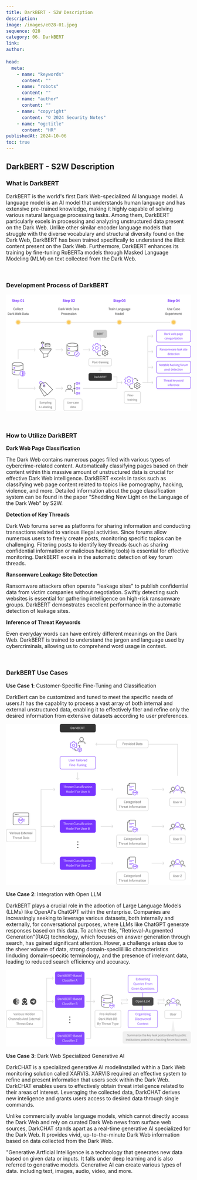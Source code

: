 ```yaml
---
title: DarkBERT - S2W Description
description:
image: /images/e028-01.jpeg
sequence: 028
category: 06. DarkBERT
link:
author:

head:
  meta:
    - name: "keywords"
      content: ""
    - name: "robots"
      content: ""
    - name: "author"
      content: ""
    - name: "copyright"
      content: "© 2024 Security Notes"
    - name: "og:title"
      content: "HR"
publishedAt: 2024-10-06
toc: true
---
```


## DarkBERT - S2W Description

### What is DarkBERT

DarkBERT is the world's first Dark Web-specialized AI language model. A language model is an AI model that understands human language and has extensive pre-trained knowledge, making it highly capable of solving various natural language processing tasks. Among them, DarkBERT particularly excels in processing and analyzing unstructured data present on the Dark Web. Unlike other similar encoder language models that struggle with the diverse vocabulary and structural diversity found on the Dark Web, DarkBERT has been trained specifically to understand the illicit content present on the Dark Web. Furthermore, DarkBERT enhances its training by fine-tuning RoBERTa models through Masked Language Modeling (MLM) on text collected from the Dark Web.

<br>

### Development Process of DarkBERT

![e028-01.jpeg](/images/e028-01.jpeg)

<br>

### How to Utilize DarkBERT

**Dark Web Page Classification**

The Dark Web contains numerous pages filled with various types of cybercrime-related content. Automatically classifying pages based on their content within this massive amount of unstructured data is crucial for effective Dark Web intelligence. DarkBERT excels in tasks such as classifying web page content related to topics like pornography, hacking, violence, and more. Detailed information about the page classification system can be found in the paper "Shedding New Light on the Language of the Dark Web" by S2W.

**Detection of Key Threads**

Dark Web forums serve as platforms for sharing information and conducting transactions related to various illegal activities. Since forums allow numerous users to freely create posts, monitoring specific topics can be challenging. Filtering posts to identify key threads (such as sharing confidential information or malicious hacking tools) is essential for effective monitoring. DarkBERT excels in the automatic detection of key forum threads.

**Ransomware Leakage Site Detection**

Ransomware attackers often operate "leakage sites" to publish confidential data from victim companies without negotiation. Swiftly detecting such websites is essential for gathering intelligence on high-risk ransomware groups. DarkBERT demonstrates excellent performance in the automatic detection of leakage sites.

**Inference of Threat Keywords**

Even everyday words can have entirely different meanings on the Dark Web. DarkBERT is trained to understand the jargon and language used by cybercriminals, allowing us to comprehend word usage in context.

<br>

### DarkBERT Use Cases

**Use Case 1**: Customer-Specific Fine-Tuning and Classification

DarkBert can be customized and tuned to meet the specific needs of users.It has the capablity to process a vast array of both internal and external unstructured data, enabling it to effectively fiter and refine only the desired information from extensive datasets according to user preferences.

![e028-02.jpeg](/images/e028-02.jpeg)

**Use Case 2**: Integration with Open LLM

DarkBERT plays a crucial role in the adootion of Large Language Models (LLMs) like OpenAl's ChatGPT within the
enterprise. Companies are increasingly seeking to leverage various datasets, both internally and externally, for conversational purposes, where LLMs like ChatGPT generate responses based on this data. To achieve this,
"Retrieval-Augmented Generation"(RAG) technology, which focuses on answer generation through search, has
gained significant attention. Hower, a challenge arises due to the sheer volume of data, strong domain-speciiiliiiic characteristics linduding domain-specitic terminology, and the presence of irrelevant data, leading to reduced search efficiency and accuracy.

![e028-03.jpeg](/images/e028-03.jpeg)

**Use Case 3**: Dark Web Specialized Generative AI

DarkCHAT is a specialized generative AI modelinstalled within a Dark Web monitoring solution called XARVIS.
XARVIS required an effective system to refine and present information that users seek within the Dark Web.
DarkCHAT enables users to effectively obtain threat inteligence related to their areas of interest. Leveraging the collected data, DarkCHAT derives new inteligence and grants users access to desired data through single commands.

Unlike commercially avable language models, which cannot directly access the Dark Web and rely on curated
Dark Web news from surface web sources, DarkCHAT stands apart as a real-time generative Al specialized for the
Dark Web. It provides vivid, up-to-the-minute Dark Web information based on data collected from the Dark Web.

"Generative Artficial Intelligence is a technology that generates new data based on given data or inputs. It falls under deep learning and is also referred to generative models. Generative AI can create various types of data. including text, images, audio, video, and more.
